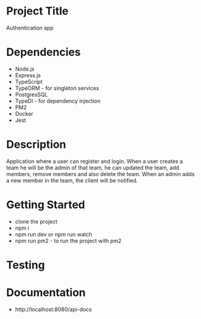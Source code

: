 # Project Title

Authentication app

# Dependencies

- Node.js
- Express.js
- TypeScript
- TypeORM - for singleton services
- PostgresSQL
- TypeDI - for dependency injection
- PM2
- Docker
- Jest

# Description

Application where a user can register and login.
When a user creates a team he will be the admin of that team, he can updated the team, add members, remove members and also delete the team.
When an admin adds a new member in the team, the client will be notified.

# Getting Started

- clone the project
- npm i
- npm run dev or npm run watch
- npm run pm2 - to run the project with pm2

# Testing

<!-- - Integration tests: can run tests against a local DB with npm run test-local
- Docker compose up - will start the webserver and a dockerized Postgres DB (Postgres DB container must run on a non-default port to not collide with local Postgres instance)
- Easy configuration options for different use cases - run local, test local, test with docker, docker-compose -->

# Documentation

- http://localhost:8080/api-docs
